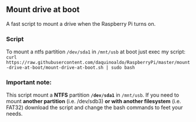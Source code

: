 ## Mount drive at boot
A fast script to mount a drive when the Raspberry Pi turns on.

### Script
To mount a ntfs partition `/dev/sda1` in `/mnt/usb` at boot just exec my script:
`curl https://raw.githubusercontent.com/daquinoaldo/RaspberryPi/master/mount-drive-at-boot/mount-drive-at-boot.sh | sudo bash`

### Important note:
This script mount a **NTFS** partition **`/dev/sda1`** in `/mnt/usb`. If you need to mount **another partition** (i.e. /dev/sdb3) **or with another filesystem** (i.e. FAT32) download the script and change the bash commands to feet your needs.
